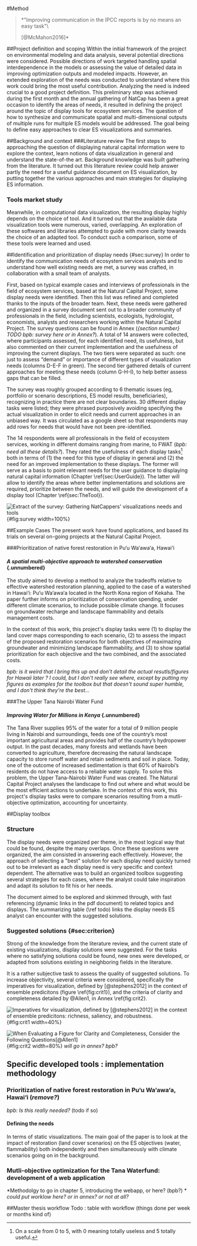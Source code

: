 #Method

> *"Improving communication in the IPCC reports is by no means an easy task"\
>
> [@McMahon2016]*
##Project definition and scoping
Within the initial framework of the project on environmental modeling and data analysis, several potential directions were considered. Possible directions of work targeted handling spatial interdependence in the models or assessing the value of detailed data in improving optimization outputs and modeled impacts. However, an extended exploration of the needs was conducted to understand where this work could bring the most useful contribution. Analyzing the need is indeed crucial to a good project definition. This preliminary step was achieved during the first month and the annual gathering of NatCap has been a great occasion to identify the areas of needs, it resulted in defining the project around the topic of display tools for ecosystem services. The question of how to synthesize and communicate spatial and multi-dimensional outputs of multiple runs for multiple ES models would be addressed. The goal being to define easy approaches to clear ES visualizations and summaries.
##Background and context
###Literature review
The first steps to approaching the question of displaying natural capital information were to explore the context, learn notions of data visualization in general and understand the state-of-the art. Background knowledge was built gathering from the literature. It turned out this literature review could help answer partly the need for a useful guidance document on ES visualization, by putting together the various approaches and main strategies for displaying ES information. 

### Tools market study
Meanwhile, in computational data visualization, the resulting display highly depends on the choice of tool. And it turned out that the available data visualization tools were numerous, varied, overlapping. An exploration of these softwares and libraries attempted to guide with more clarity towards the choice of an adapted tool. To conduct such a comparison, some of these tools were learned and used.

##Identification and prioritization of display needs {#sec:survey}
In order to identify the communication needs of ecosystem services analysts and to understand how well existing needs are met, a survey was crafted, in collaboration with a small team of analysts.

First, based on typical example cases and interviews of professionals in the field of ecosystem services, based at the Natural Capital Project, some display needs were identified. Then this list was refined and completed thanks to the inputs of the broader team. Next, these needs were gathered and organized in a survey document sent out to a broader community of professionals in the field, including scientists, ecologists, hydrologist, economists, analysts and researchers working within the Natural Capital Project. The survey questions can be found in Annex (*{section number} TODO bpb: survey here or in Annex?*). A total of 14 answers were collected, where participants assessed, for each identified need, its usefulness, but also commented on their current implementation and the usefulness of improving the current displays. The two tiers were separated as such: one just to assess “demand” or importance of different types of visualization needs (columns D-E-F in green). The second tier gathered details of current approaches for meeting these needs (column G-H-I), to help better assess gaps that can be filled.

The survey was roughly grouped according to 6 thematic issues (eg, portfolio or scenario descriptions, ES model results, beneficiaries), recognizing in practice there are not clear boundaries. 30 different display tasks were listed; they were phrased purposively avoiding specifying the actual visualization in order to elicit needs and current approaches in an unbiased way. It was circulated as a google sheet so that respondents may add rows  for needs that would have not been pre-identified.

The 14 respondents were all professionals in the field of ecosystem services, working in different domains ranging from marine, to FWAT (*bpb: need all these details?*). They rated the usefulness of each display tasks[^335back] both in terms of (1) the need for this type of display in general and (2) the need for an improved implementation to these displays. The former will serve as a basis to point relevant needs for the user guidance to displaying natural capital information (Chapter \ref{sec:UserGuide}). The latter will allow to identify the areas where better implementations and solutions are required, prioritize between the needs, and will guide the development of a display tool (Chapter \ref{sec:TheTool}). 

[^335back]: On a scale from 0 to 5, with 0 meaning totally useless and 5 totally useful. 
[^66809back]: link to the survey !!

 ![Extract of the survey: Gathering NatCappers' visualizations needs and tools](../images/survey.png){#fig:survey width=100%}

##Example Cases
The present work have found applications, and based its trials on several on-going projects at the Natural Capital Project. 

###Prioritization of native forest restoration in Pu‘u Wa‘awa‘a, Hawai‘i
#### *A spatial multi-objective approach to watershed conservation* {.unnumbered}

The study aimed to develop a method to analyze the tradeoffs relative to effective watershed restoration planning, applied to the case of a watershed in Hawai‘i: Pu‘u Wa‘awa‘a located in the North Kona region of Kekaha. The paper further informs on prioritization of conservation spending, under different climate scenarios, to include possible climate change. It focuses on groundwater recharge and landscape flammability and details management costs. 
 
In the context of this work, this project's display tasks were (1) to display the land cover maps corresponding to each scenario, (2) to assess the impact of the proposed restoration scenarios for both objectives of maximazing groundwater and minimizing landscape flammability, and (3) to show spatial prioritization for each objective and the two combined, and the associated costs. 

*bpb: is it weird that I bring this up and don't detail the actual resutls/figures for Hawaii later ? I could, but I don't really see where, except by putting my figures as examples for the toolbox but that doesn't sound super humble, and I don't think they're the best...*

###The Upper Tana Nairobi Water Fund#### *Improving Water for Millions in Kenya* {.unnumbered}
The Tana River supplies 95% of the water for a total of 9 million people living in Nairobi and surroundings, feeds one of the country’s most important agricultural areas and provides half of the country’s hydropower output. In the past decades, many forests and wetlands have been converted to agriculture, therefore decreasing the natural landscape capacity to store runoff water and retain sediments and soil in place. Today, one of the outcome of increased sedimentation is that 60% of Nairobi’s residents do not have access to a reliable water supply. To solve this problem, the Upper Tana-Nairobi Water Fund was created. The Natural Capital Project analyses the landscape to find out where and what would be the most efficient actions to undertake.
In the context of this work, this project's display tasks were to compare scenarios resulting from a mutli-objective optimization, accounting for uncertainty. 
##Display toolbox
### Structure
The display needs were organized per theme, in the most logical way that could be found, despite the many overlaps. Once these questions were organized, the aim consisted in answering each effectively. However, the approach of selecting a "best" solution for each display need quickly turned out to be irrelevant as each display need is very specific and context dependent. The alternative was to build an organized toolbox suggesting several strategies for each cases, where the analyst could take inspiration and adapt its solution to fit his or her needs. 

The document aimed to be explored and skimmed through, with fast referencing (dynamic links in the pdf document) to related topics and displays. The summarizing table (\ref todo) links the display needs ES analyst can encounter with the suggested solutions.
### Suggested solutions {#sec:criterion}
Strong of the knowledge from the literature review, and the current state of existing visualizations, display solutions were suggested. For the tasks where no satisfying solutions could be found, new ones were developed, or adapted from solutions existing in neighboring fields in the literature. 

It is a rather subjective task to assess the quality of suggested solutions. To increase objectivity, several criteria were considered, specifically the imperatives for visualization, defined by [@stephens2012] in the context of ensemble predicitons (figure \ref{fig:crit1}), and the criteria of clarity and completeness detailed by @Allen1, in Annex \ref{fig:crit2}.

![Imperatives for visualization, defined by [@stephens2012] in the context of ensemble predicitons:  richness, saliency, and robustness.](../images/criterias.png){#fig:crit1 width=40%}

![When Evaluating a Figure for Clarity and Completeness, Consider the Following Questions[@Allen1]](../images/assess_table.png){#fig:crit2 width=80%} *will go in annex? bpb?*


## Specific developed tools : implementation methodology 
### Prioritization of native forest restoration in Pu‘u Wa‘awa‘a, Hawai‘i (*remove?*)
*bpb: Is this really needed?* (todo if so)

#### Defining the needs
In terms of static visualizations. The main goal of the paper  is to look at the impact of restoration (land cover scenarios) on the ES objectives (water, flammability) both independently and then simultaneously with climate scenarios going on in the background.

### Mutli-objective optimization for the Tana Waterfund: development of a web application
*Methodolgy to go in chapter 5, introducing the webapp, or here? (bpb?) *
*could put worklow here? or in annex? or not at all?*

##Master thesis workflow 
Todo : table with workflow (things done per week or months kind of)